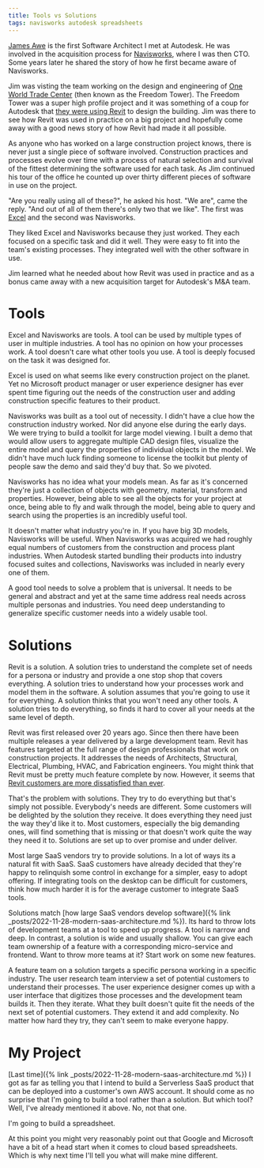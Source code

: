 ```yaml
---
title: Tools vs Solutions
tags: navisworks autodesk spreadsheets
---
```


[James Awe](https://www.linkedin.com/in/james-awe-4630a94/) is the first Software Architect I met at Autodesk. He was involved in the acquisition process for [Navisworks](https://en.wikipedia.org/wiki/Navisworks), where I was then CTO. Some years later he shared the story of how he first became aware of Navisworks. 

Jim was visting the team working on the design and engineering of [One World Trade Center](https://en.wikipedia.org/wiki/One_World_Trade_Center) (then known as the Freedom Tower). The Freedom Tower was a super high profile project and it was something of a coup for Autodesk that [they were using Revit](https://aecmag.com/news/bim-and-the-freedom-tower/) to design the building. Jim was there to see how Revit was used in practice on a big project and hopefully come away with a good news story of how Revit had made it all possible. 

As anyone who has worked on a large construction project knows, there is never just a single piece of software involved. Construction practices and processes evolve over time with a process of natural selection and survival of the fittest determining the software used for each task. As Jim continued his tour of the office he counted up over thirty different pieces of software in use on the project. 

"Are you really using all of these?", he asked his host. "We are", came the reply. "And out of all of them there's only two that we like". The first was [Excel](https://en.wikipedia.org/wiki/Microsoft_Excel) and the second was Navisworks.

They liked Excel and Navisworks because they just worked. They each focused on a specific task and did it well. They were easy to fit into the team's existing processes. They integrated well with the other software in use. 

Jim learned what he needed about how Revit was used in practice and as a bonus came away with a new acquisition target for Autodesk's M&A team.

# Tools

Excel and Navisworks are tools. A tool can be used by multiple types of user in multiple industries. A tool has no opinion on how your processes work. A tool doesn't care what other tools you use. A tool is deeply focused on the task it was designed for. 

Excel is used on what seems like every construction project on the planet. Yet no Microsoft product manager or user experience designer has ever spent time figuring out the needs of the construction user and adding construction specific features to their product.

Navisworks was built as a tool out of necessity. I didn't have a clue how the construction industry worked. Nor did anyone else during the early days. We were trying to build a toolkit for large model viewing. I built a demo that would allow users to aggregate multiple CAD design files, visualize the entire model and query the properties of individual objects in the model. We didn't have much luck finding someone to license the toolkit but plenty of people saw the demo and said they'd buy that. So we pivoted. 

Navisworks has no idea what your models mean. As far as it's concerned they're just a collection of objects with geometry, material, transform and properties. However, being able to see all the objects for your project at once, being able to fly and walk through the model, being able to query and search using the properties is an incredibly useful tool. 

It doesn't matter what industry you're in. If you have big 3D models, Navisworks will be useful. When Navisworks was acquired we had roughly equal numbers of customers from the construction and process plant industries. When Autodesk started bundling their products into industry focused suites and collections, Navisworks was included in nearly every one of them. 

A good tool needs to solve a problem that is universal. It needs to be general and abstract and yet at the same time address real needs across multiple personas and industries. You need deep understanding to generalize specific customer needs into a widely usable tool.

# Solutions

Revit is a solution. A solution tries to understand the complete set of needs for a persona or industry and provide a one stop shop that covers everything. A solution tries to understand how your processes work and model them in the software. A solution assumes that you're going to use it for everything. A solution thinks that you won't need any other tools. A solution tries to do everything, so finds it hard to cover all your needs at the same level of depth. 

Revit was first released over 20 years ago. Since then there have been multiple releases a year delivered by a large development team. Revit has features targeted at the full range of design professionals that work on construction projects. It addresses the needs of Architects, Structural, Electrical, Plumbing, HVAC, and
Fabrication engineers. You might think that Revit must be pretty much feature complete by now. However, it seems that [Revit customers are more dissatisfied than ever](https://aecmag.com/bim/the-open-letter-two-years-on/).

That's the problem with solutions. They try to do everything but that's simply not possible. Everybody's needs are different. Some customers will be delighted by the solution they receive. It does everything they need just the way they'd like it to. Most customers, especially the big demanding ones, will find something that is missing or that doesn't work quite the way they need it to. Solutions are set up to over promise and under deliver. 

Most large SaaS vendors try to provide solutions. In a lot of ways its a natural fit with SaaS. SaaS customers have already decided that they're happy to relinquish some control in exchange for a simpler, easy to adopt offering. If integrating tools on the desktop can be difficult for customers, think how much harder it is for the average customer to integrate SaaS tools. 

Solutions match [how large SaaS vendors develop software]({% link _posts/2022-11-28-modern-saas-architecture.md %}). Its hard to throw lots of development teams at a tool to speed up progress. A tool is narrow and deep. In contrast, a solution is wide and usually shallow. You can give each team ownership of a feature with a corresponding micro-service and frontend. Want to throw more teams at it? Start work on some new features. 

A feature team on a solution targets a specific persona working in a specific industry. The user research team interview a set of potential customers to understand their processes. The user experience designer comes up with a user interface that digitizes those processes and the development team builds it. Then they iterate. What they built doesn't quite fit the needs of the next set of potential customers. They extend it and add complexity. No matter how hard they try, they can't seem to make everyone happy. 

# My Project

[Last time]({% link _posts/2022-11-28-modern-saas-architecture.md %}) I got as far as telling you that I intend to build a Serverless SaaS product that can be deployed into a customer's own AWS account. It should come as no surprise that I'm going to build a tool rather than a solution. But which tool? Well, I've already mentioned it above. No, not that one. 

I'm going to build a spreadsheet.

At this point you might very reasonably point out that Google and Microsoft have a bit of a head start when it comes to cloud based spreadsheets. Which is why next time I'll tell you what will make mine different.